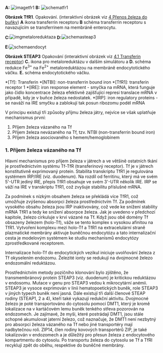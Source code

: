 <style>
img[alt^="schemaendocyt"] {max-width:270px;}
</style>

<div class="w3-row">
<div class="w3-half w3-center">

**A:** ![imagetfr1](imgtfr1.png) 
**B:** ![schematfr1](schematfr1.png)

**Obrázek TfR1**. Opakování. (interaktivní obrázek viz [4 Přenos železa do buňky](#iron4.md)) **A** ikona transferrin receptoru
**B** schéma transferrin receptoru s navazujícím se transferrinem na membráně enterocytu.

<b style="vertical-align:middle;">C:</b>![imgmetaloreduktaza](imgmetaloreduktaza.png)
<b style="vertical-align:middle;">D:</b>![schemasteap3](schemasteap3.png)

<b style="vertical-align:top;">E:</b>![schemaendocyt](schemaendocyt.png)

**Obrázek STEAP3** Opakování (interaktivní obrázek viz [4.1 Transferin receptor](#iron41.md)) **C.** ikona pro metaloreduktázu v dalším simulátoru a
**D.** schéma redukce Fe<sup>3+</sup> na Fe<sup>2+</sup> metaloreduktázou na membráně endocytotického váčku.
**E.** schéma endocytotického váčku.

</div>
<div class="w3-half w3-justify">

*[Tf]: Transferin
*[NTBI]: non-transferrin bound iron
*[TfR1]: transferin receptor 1
*[IRE]: iron response element - smyčka na mRNA, která funguje jako čidlo koncentrace železa efektivně zajišťující represi translace mRNA v případě, kdy je v buňce železa nedostatek.
*[IRP]: iron regulatory proteins - se naváží na IRE smyčku a zablokují tak posun ribozomu podél mRNA

V principu existují tři způsoby příjmu železa játry, nejvíce se však uplatňuje mechanismus první:

 1. Příjem železa vázaného na Tf
 2. Příjem železa nevázaného na Tf, tzv. NTBI (non-transferrin bound iron)
 3. Příjem železa asociovaného s hemem/hemoglobinem

### 1. Příjem železa vázaného na Tf

Hlavní mechanismus pro příjem železa v játrech a ve většině ostatních tkání je prostřednictvím systému Tf-TfR (transferinový receptor). Tf je v játrech konstitutivně exprimovaný protein. Stabilita transkriptu TfR1 je regulována systémem IRP/IRE (viz. duodenum). Na rozdíl od ferritinu, který má ve svém 5'-UTR jediný IRE, přepis TfR1 obsahuje ve svém 3'-UTR několik IRE. IRP se váží na IRE v transkriptu TfR1, což zvyšuje stabilitu příslušné mRNA. 

Za podmínek s nízkým obsahem železa se překládá více TfR1, což umožňuje zvýšenou absorpci železa prostřednictvím Tf. Za podmínek vysokého obsahu železa jsou IRP inaktivovány, což vede ke snížení stability mRNA TfR1 a tedy ke snížení absorpce železa. Jak je uvedeno v předchozí kapitole, železo cirkuluje v krvi vázané na Tf. Když jsou obě domény Tf obsazeny železem (holo-Tf), váže se tento komplex s vysokou afinitou na TfR1. Vytvoření komplexu mezi holo-Tf a TfR1 na extracelulární straně plazmatické membrány aktivuje buněčnou endocytózu a tato internalizační cesta je modelovým systémem ke studiu mechanismů endocytózy zprostředkované receptorem. 

Internalizace holo-Tf do endocytických vezikul iniciuje uvolňování železa z Tf okyselením endozomu. Železité ionty se redukují na dvojmocné železo endozomální reduktázou. 

Prostřednictvím metody pozičního klonování bylo zjištěno, že transmembránový protein STEAP3 (viz. duodenum) je kritickou reduktázou v endosomu. Mutace v genu pro STEAP3 vedou k mikrocytární anémii. STEAP3 je vysoce exprimován v linii hematopoetických buněk, role STEAP3 v jiných typech buněk není jasná. Dále existují tři další členové STEAP rodiny (STEAP1, 2 a 4), kteří také vykazují redukční aktivitu. Dvojmocné železo je poté transportováno do cytosolu pomocí DMT1, který je kromě lokalizace na v kartáčovém lemu buněk tenkého střeva pozorován na endozomech. Je zajímavé, že myši, které postrádají DMT1, jsou stále schopné akumulovat jaterní železo, což naznačuje, že DMT1 není nezbytný pro absorpci železa vázaného na Tf nebo jiné transportéry mají nadbytečnou roli. ZIP14, člen rodiny kovových transportérů ZIP, je také lokalizován v endozomech a je důležitý pro přesun železa z endocytového kompartmentu do cytosolu. Po transportu železa do cytosolu se Tf a TfRl recyklují zpět do oběhu, respektive do buněčné membrány.

</div>
</div>


